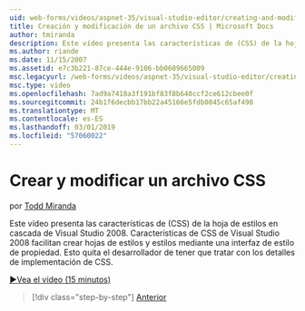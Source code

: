 ```yaml
---
uid: web-forms/videos/aspnet-35/visual-studio-editor/creating-and-modifying-a-css-file
title: Creación y modificación de un archivo CSS | Microsoft Docs
author: tmiranda
description: Este vídeo presenta las características de (CSS) de la hoja de estilos en cascada de Visual Studio 2008. Características de CSS de Visual Studio 2008 facilitan la tarea crear hojas de estilos un...
ms.author: riande
ms.date: 11/15/2007
ms.assetid: e7c3b221-87ce-444e-9106-bb0609665009
msc.legacyurl: /web-forms/videos/aspnet-35/visual-studio-editor/creating-and-modifying-a-css-file
msc.type: video
ms.openlocfilehash: 7ad9a7418a3f191bf83f8b640ccf2ce612cbee0f
ms.sourcegitcommit: 24b1f6decbb17bb22a45166e5fdb0845c65af498
ms.translationtype: MT
ms.contentlocale: es-ES
ms.lasthandoff: 03/01/2019
ms.locfileid: "57060022"
---
```

<a name="creating-and-modifying-a-css-file"></a>Crear y modificar un archivo CSS
====================
por [Todd Miranda](https://github.com/tmiranda)

Este vídeo presenta las características de (CSS) de la hoja de estilos en cascada de Visual Studio 2008. Características de CSS de Visual Studio 2008 facilitan crear hojas de estilos y estilos mediante una interfaz de estilo de propiedad. Esto quita el desarrollador de tener que tratar con los detalles de implementación de CSS.

[&#9654;Vea el vídeo (15 minutos)](https://channel9.msdn.com/Blogs/ASP-NET-Site-Videos/creating-and-modifying-a-css-file)

> [!div class="step-by-step"]
> [Anterior](quick-tour-of-the-visual-studio-2008-integrated-development-environment.md)
